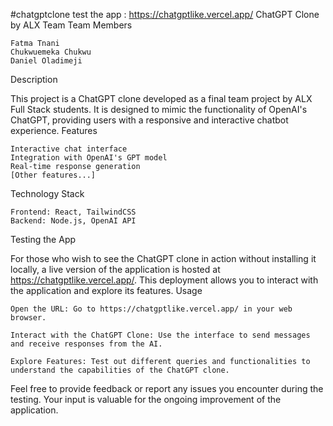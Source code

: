 #chatgptclone
test the app : https://chatgptlike.vercel.app/
ChatGPT Clone by ALX Team
Team Members

    Fatma Tnani
    Chukwuemeka Chukwu
    Daniel Oladimeji

Description

This project is a ChatGPT clone developed as a final team project by ALX Full Stack students. It is designed to mimic the functionality of OpenAI's ChatGPT, providing users with a responsive and interactive chatbot experience.
Features

    Interactive chat interface
    Integration with OpenAI's GPT model
    Real-time response generation
    [Other features...]

Technology Stack

    Frontend: React, TailwindCSS
    Backend: Node.js, OpenAI API
Testing the App

For those who wish to see the ChatGPT clone in action without installing it locally, a live version of the application is hosted at https://chatgptlike.vercel.app/. This deployment allows you to interact with the application and explore its features.
Usage

    Open the URL: Go to https://chatgptlike.vercel.app/ in your web browser.

    Interact with the ChatGPT Clone: Use the interface to send messages and receive responses from the AI.

    Explore Features: Test out different queries and functionalities to understand the capabilities of the ChatGPT clone.

Feel free to provide feedback or report any issues you encounter during the testing. Your input is valuable for the ongoing improvement of the application.
